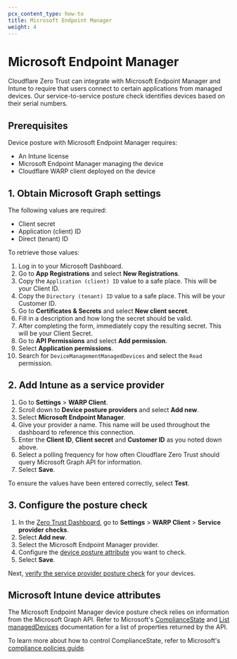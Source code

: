 ```yaml
---
pcx_content_type: how-to
title: Microsoft Endpoint Manager
weight: 4
---
```


# Microsoft Endpoint Manager

Cloudflare Zero Trust can integrate with Microsoft Endpoint Manager and Intune to require that users connect to certain applications from managed devices. Our service-to-service posture check identifies devices based on their serial numbers.

## Prerequisites

Device posture with Microsoft Endpoint Manager requires:

- An Intune license
- Microsoft Endpoint Manager managing the device
- Cloudflare WARP client deployed on the device

## 1. Obtain Microsoft Graph settings

The following values are required:

- Client secret
- Application (client) ID
- Direct (tenant) ID

To retrieve those values:

1. Log in to your Microsoft Dashboard.
1. Go to **App Registrations** and select **New Registrations**.
1. Copy the `Application (client) ID` value to a safe place. This will be your Client ID.
1. Copy the `Directory (tenant) ID` value to a safe place. This will be your Customer ID.
1. Go to **Certificates & Secrets** and select **New client secret**.
1. Fill in a description and how long the secret should be valid.
1. After completing the form, immediately copy the resulting secret. This will be your Client Secret.
1. Go to **API Permissions** and select **Add permission**.
1. Select **Application permissions**.
1. Search for `DeviceManagementManagedDevices` and select the `Read` permission.

## 2. Add Intune as a service provider

1. Go to **Settings** > **WARP Client**.
1. Scroll down to **Device posture providers** and select **Add new**.
1. Select **Microsoft Endpoint Manager**.
1. Give your provider a name. This name will be used throughout the dashboard to reference this connection.
1. Enter the **Client ID**, **Client secret** and **Customer ID** as you noted down above.
1. Select a polling frequency for how often Cloudflare Zero Trust should query Microsoft Graph API for information.
1. Select **Save**.

To ensure the values have been entered correctly, select **Test**.

## 3. Configure the posture check

1. In the [Zero Trust Dashboard](https://dash.teams.cloudflare.com), go to **Settings** > **WARP Client** > **Service provider checks**.
1. Select **Add new**.
1. Select the Microsoft Endpoint Manager provider.
1. Configure the [device posture attribute](#microsoft-intune-device-attributes) you want to check.
1. Select **Save**.

Next, [verify the service provider posture check](/cloudflare-one/identity/devices/#2-verify-device-posture-checks) for your devices.

## Microsoft Intune device attributes

The Microsoft Endpoint Manager device posture check relies on information from the Microsoft Graph API. Refer to Microsoft's [ComplianceState](https://docs.microsoft.com/en-us/graph/api/resources/intune-devices-compliancestate?view=graph-rest-1.0) and [List managedDevices](https://docs.microsoft.com/en-us/graph/api/intune-devices-manageddevice-list?view=graph-rest-1.0) documentation for a list of properties returned by the API.

To learn more about how to control ComplianceState, refer to Microsoft's [compliance policies guide](https://docs.microsoft.com/en-us/mem/intune/protect/device-compliance-get-started).
